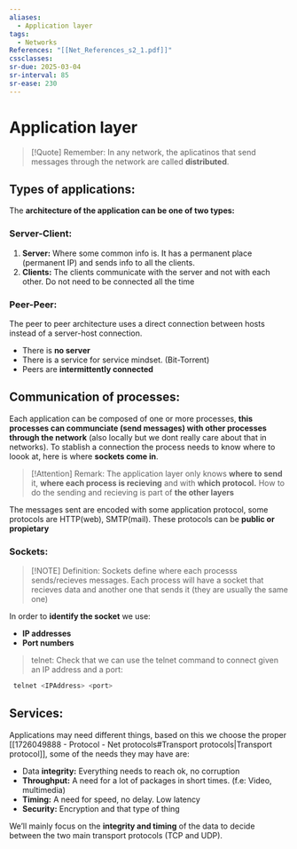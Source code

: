 ```yaml
---
aliases:
  - Application layer
tags:
  - Networks
References: "[[Net_References_s2_1.pdf]]"
cssclasses: 
sr-due: 2025-03-04
sr-interval: 85
sr-ease: 230
---
```

# Application layer

> [!Quote] Remember: 
> In any network, the aplicatinos that send messages through the network are called **distributed**. 

## Types of applications:
The **architecture of the application can be one of two types:**

### Server-Client:
1. **Server:** Where some common info is. It has a permanent place (permanent IP) and sends info to all the clients. 
2. **Clients:** The clients communicate with the server and not with each other. Do not need to be connected all the time

### Peer-Peer:
The peer to peer architecture uses a direct connection between hosts instead of a server-host connection. 
+ There is **no server**
+ There is a service for service mindset. (Bit-Torrent)
+ Peers are **intermittently connected**

## Communication of processes: 
Each application can be composed of one or more processes, **this processes can communciate (send messages) with other processes through the network** (also locally but we dont really care about that in networks). 
To stablish a connection the process needs to know where to loook at, here is where **sockets come in**. 


> [!Attention] Remark: 
> The application layer only knows **where to send** it, **where each process is recieving**  and with **which protocol.** 
> How to do the sending and recieving is part of **the other layers**

The messages sent are encoded with some application protocol, some protocols are HTTP(web), SMTP(mail). 
These protocols can be **public or propietary**

### Sockets: 

> [!NOTE] Definition: 
> Sockets define where each processs sends/recieves messages. Each process will have a socket that recieves data and another one that sends it (they are usually the same one)
> 

In order to **identify the socket** we use: 
+ **IP addresses**
+ **Port numbers**
> telnet: Check that we can use the telnet command to connect given an IP address and a port: 

```bash
 telnet <IPAddress> <port>
 ```

## Services: 
Applications may need different things, based on this we choose the proper [[1726049888 - Protocol - Net protocols#Transport protocols|Transport protocol]], some of the needs they may have are: 

+ Data **integrity:** Everything needs to reach ok, no corruption
+ **Throughput:** A need for a lot of packages in short times. (f.e: Video, multimedia)
+ **Timing:** A need for speed, no delay. Low latency
+ **Security:** Encryption and that type of thing

We’ll mainly focus on the **integrity and timing** of the data to decide between the two main transport protocols (TCP and UDP).



